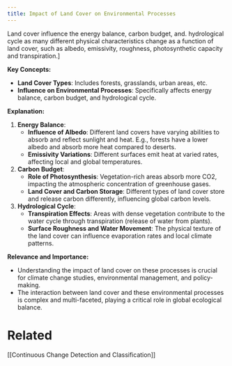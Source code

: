 ```yaml
---
title: Impact of Land Cover on Environmental Processes
---
```

Land cover influence the energy balance, carbon budget, and. hydrological cycle as many different physical characteristics change as a function of land cover, such as albedo, emissivity, roughness, photosynthetic capacity and transpiration.]

**Key Concepts:**

- **Land Cover Types**: Includes forests, grasslands, urban areas, etc.
- **Influence on Environmental Processes**: Specifically affects energy balance, carbon budget, and hydrological cycle.

**Explanation:**

1. **Energy Balance**:
    - **Influence of Albedo**: Different land covers have varying abilities to absorb and reflect sunlight and heat. E.g., forests have a lower albedo and absorb more heat compared to deserts.
    - **Emissivity Variations**: Different surfaces emit heat at varied rates, affecting local and global temperatures.
2. **Carbon Budget**:
    - **Role of Photosynthesis**: Vegetation-rich areas absorb more CO2, impacting the atmospheric concentration of greenhouse gases.
    - **Land Cover and Carbon Storage**: Different types of land cover store and release carbon differently, influencing global carbon levels.
3. **Hydrological Cycle**:
    - **Transpiration Effects**: Areas with dense vegetation contribute to the water cycle through transpiration (release of water from plants).
    - **Surface Roughness and Water Movement**: The physical texture of the land cover can influence evaporation rates and local climate patterns.

**Relevance and Importance:**

- Understanding the impact of land cover on these processes is crucial for climate change studies, environmental management, and policy-making.
- The interaction between land cover and these environmental processes is complex and multi-faceted, playing a critical role in global ecological balance.

# Related

[[Continuous Change Detection and Classification]]